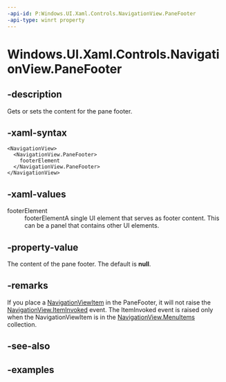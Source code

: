 ```yaml
---
-api-id: P:Windows.UI.Xaml.Controls.NavigationView.PaneFooter
-api-type: winrt property
---
```


<!-- Property syntax.
public UIElement PaneFooter { get;  set; }
-->

# Windows.UI.Xaml.Controls.NavigationView.PaneFooter

## -description

Gets or sets the content for the pane footer.

## -xaml-syntax

```xaml
<NavigationView>
  <NavigationView.PaneFooter>
    footerElement
  </NavigationView.PaneFooter>
</NavigationView>
```

## -xaml-values

<dt>footerElement</dt><dd>footerElementA single UI element that serves as footer content. This can be a panel that contains other UI elements.</dd>
</dl>

## -property-value

The content of the pane footer. The default is **null**.

## -remarks

If you place a [NavigationViewItem](navigationviewitem.md) in the PaneFooter, it will not raise the [NavigationView.ItemInvoked](navigationview_iteminvoked.md) event. The ItemInvoked event is raised only when the NavigationViewItem is in the [NavigationView.MenuItems](navigationview_menuitems.md) collection.

## -see-also

## -examples

